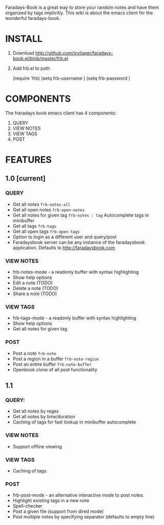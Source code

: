 
Faradays-Book is a great way to store your random notes and have them organized by tags implicitly.
This wiki is about the emacs client for the wonderful faradays-book.

# INSTALL

1. Download http://github.com/icylisper/faradays-book.el/blob/master/frb.el
2. Add frb.el to path

    (require 'frb)
    (setq frb-username <your-email-address>)
    (setq frb-password <your-password>)

# COMPONENTS
The fraradays book emacs client has 4 components: 

1. QUERY
2. VIEW NOTES
3. VIEW TAGS
4. POST

# FEATURES
## 1.0 [current]

### QUERY
* Get all notes  `frb-notes-all`
* Get all open notes `frb-open-notes`
* Get all notes for given tag `frb-notes : tag`
   Autocomplete tags in minibuffer
* Get all tags   `frb-tags`
* Get all open tags  `frb-open-tags` 
* Option to login as a different user and query/post
* Faradaysbook server can be any instance of the faradaysbook application. Defaults to http://faradaysbook.com

### VIEW NOTES
* frb-notes-mode - a readonly buffer with syntax highlighting
* Show help options
* Edit a note (TODO)
* Delete a note (TODO)
* Share a note (TODO)

### VIEW TAGS
* frb-tags-mode - a readonly buffer with syntax highlighting
* Show help options
* Get all notes for given tag

### POST
* Post a note `frb-note`
* Post a region in a buffer `frb-note-region` 
* Post an entire buffer `frb-note-buffer`
* Openbook clone of all post functionality

## 1.1
### QUERY:
* Get all notes by regex
* Get all notes by time/duration
* Caching of tags for fast lookup in minibuffer autocomplete

### VIEW NOTES
* Support offline viewing

### VIEW TAGS
* Caching of  tags

### POST
* frb-post-mode - an alternative interactive mode to post notes.
* Highlight existing tags in a new note
* Spell-checker 
* Post a given file (support from dired mode)
* Post multiple notes by specifying separator (defaults to empty line)

